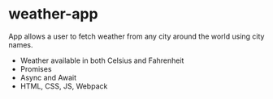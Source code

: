 # weather-app
App allows a user to fetch weather from any city around the world using city names.
- Weather available in both Celsius and Fahrenheit
- Promises
- Async and Await
- HTML, CSS, JS, Webpack
